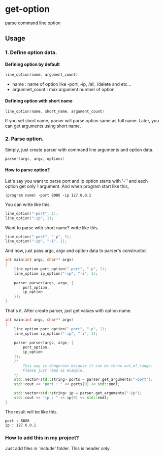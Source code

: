# get-option
parse command line option



## Usage

### 1. Define option data.

#### Defining option by default

```c++
line_option(name, argument_count)
```

- name : name of option like -port, -ip, /all, /delete and etc...
- argumnet_count : max argument number of option

#### Defining option with short name

```c++
line_option(name, short_name, argument_count)
```

If you set short name, parser will parse option same as full name. Later, you can get arguments using short name.



### 2. Parse option.

Simply, just create parser with command line arguments and option data.

```c++
parser(argc, argv, options)
```

#### How to parse option?

Let's say you want to parse port and ip option starts with '-'' and each option get only 1 argument. And when program start like this,

```
(program name) -port 8080 -ip 127.0.0.1
```

  You can write like this.

```c++
line_option("-port", 1);
line_option("-ip", 1);
```

Want to parse with short name? write like this.

```c++
line_option("-port", "-p", 1);
line_option("-ip", "-i", 1);
```

And now,  just pass argc, argv and option data to parser's constructor.

```c++ 
int main(int argc, char** argv)
{
    line_option port_option("-port", "-p", 1);
    line_option ip_option("-ip", "-i", 1);
    
    parser parser(argc, argv, {
        port_option,
        ip_option
    });
}
```

That's it. After create parser, just get values with option name. 

```c++
int main(int argc, char** argv)
{
    line_option port_option("-port", "-p", 1);
    line_option ip_option("-ip", "-i", 1);
    
    parser parser(argc, argv, {
        port_option,
        ip_option
    });
    /*
    	This way is dangerous because it can be throw out_of_range.
    	Please just read as example.
    */
    std::vector<std::string> ports = parser.get_arguments("-port");
    std::cout << "port : " << ports[0] << std::endl;

    std::vector<std::string> ip = parser.get_arguments("-ip");
    std::cout << "ip : " << ip[0] << std::endl;
}
```

The result will be like this.

```
port : 8080
ip : 127.0.0.1
```
### How to add this in my project?
Just add files in 'include' folder. This is header only.
